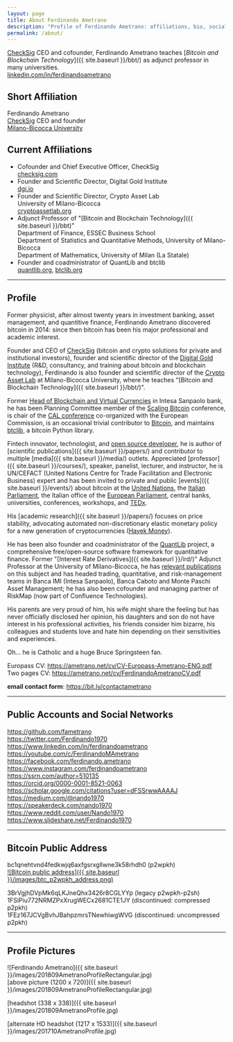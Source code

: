 ```yaml
---
layout: page
title: About Ferdinando Ametrano
description: "Profile of Ferdinando Ametrano: affiliations, bio, social networks, photos, public bitcoin address"
permalink: /about/
---
```


[CheckSig](https://checksig.com) CEO and cofounder,
Ferdinando Ametrano
teaches [_Bitcoin and Blockchain Technology_]({{ site.baseurl }}/bbt/)
as adjunct professor
in many universities.  
[linkedin.com/in/ferdinandoametrano](https://linkedin.com/in/ferdinandoametrano)

## Short Affiliation

Ferdinando Ametrano  
[CheckSig](https://checksig.com) CEO and founder  
[Milano-Bicocca University](https://www.unimib.it/ferdinando-maria-ametrano)

## Current Affiliations

* Cofounder and Chief Executive Officer, CheckSig  
  [checksig.com](https://checksig.com)
* Founder and Scientific Director, Digital Gold Institute  
  [dgi.io](https://dgi.io)
* Founder and Scientific Director, Crypto Asset Lab  
  University of Milano-Bicocca  
  [cryptoassetlab.org](https://cryptoassetlab.org)
* Adjunct Professor of "[Bitcoin and Blockchain Technology]({{ site.baseurl }}/bbt)"  
  Department of Finance, ESSEC Business School  
  Department of Statistics and Quantitative Methods, University of Milano-Bicocca  
  Department of Mathematics, University of Milan (La Statale)  
* Founder and coadministrator of QuantLib and btclib  
  [quantlib.org](https://www.quantlib.org), [btclib.org](https://btclib.org)

---

## Profile

Former physicist,
after almost twenty years
in investment banking, asset management, and quantitive finance,
Ferdinando Ametrano discovered bitcoin in 2014:
since then bitcoin has been his major professional
and academic interest.

Founder and CEO of [CheckSig](https://checksig.com)
(bitcoin and crypto solutions
for private and institutional investors),
founder and scientific director of the
[Digital Gold Institute](https://dgi.io)
(R&D, consultancy, and training about bitcoin and blockchain technology),
Ferdinando is also founder and scientific director of the
[Crypto Asset Lab](https://cryptoassetlab.org)
at Milano-Bicocca University, where he teaches
"[Bitcoin and Blockchain Technology]({{ site.baseurl }}/bbt/)".

Former
[Head of Blockchain and Virtual Currencies](https://www.finextra.com/videoarticle/1241/blockchain-needs-a-native-digital-asset)
in Intesa Sanpaolo bank,
he has been Planning Committee member of the
[Scaling Bitcoin](https://scalingbitcoin.org/) conference,
is chair of the
[CAL conference](https://cryptoassetlab.org/calconf/)
co-organized with the European Commission,
is an occasional trivial contributor to
[Bitcoin](https://github.com/pulls?q=author%3Afametrano+user%3Abitcoin-core+user%3Abitcoin),
and
maintains
[btclib](https://btclib.org), a bitcoin Python library.

Fintech innovator, technologist, and
[open source developer](https://github.com/fametrano),
he is author of [scientific publications]({{ site.baseurl }}/papers/)
and contributor to multiple [media]({{ site.baseurl }}/media/) outlets.
Appreciated [professor]({{ site.baseurl }}/courses/), speaker, panelist,
lecturer, and instructor, he is
UN/CEFACT (United Nations Centre for Trade Facilitation and Electronic Business) expert
and has been
invited to private and public [events]({{ site.baseurl }}/events/)
about bitcoin at the
[United Nations](https://youtube.com/watch?v=VbwUwioZ9F0&t=330s&index=10&list=PLrVvuryXHYTezxoQBL7Lw3svQEVd2uTzZ),
the [Italian Parliament](https://youtube.com/watch?v=vLM3FUuCFLY),
the Italian office of the [European Parliament](https://www.youtube.com/watch?v=QLC_qGeZBR8),
central banks,
universities, conferences, workshops, and [TEDx](https://www.youtube.com/watch?v=3XRF9erlMmU).

His [academic research]({{ site.baseurl }}/papers/)
focuses on price stability, advocating
automated non-discretionary elastic monetary policy for a new generation
of cryptocurrencies ([Hayek Money](https://ssrn.com/abstract=2425270)).

He has been also founder and coadministrator of the
[QuantLib](https://www.quantlib.org) project,
a comprehensive free/open-source software framework for quantitative finance.
Former "[Interest Rate Derivatives]({{ site.baseurl }}/ird/)" Adjunct Professor at the
University of Milano-Bicocca, he has
[relevant publications](https://ssrn.com/author=510135) on this subject and
has headed trading, quantitative, and risk-management teams in Banca IMI
(Intesa Sanpaolo), Banca Caboto and Monte Paschi Asset Management; he has
also been cofounder and managing partner of RiskMap
(now part of Confluence Technologies).

His parents are very proud of him,
his wife might share the feeling
but has never officially disclosed her opinion,
his daughters and son do not have interest in his professional activities,
his friends consider him bizarre,
his colleagues and students love and hate him depending on their sensitivities and experiences.

Oh... he is Catholic and a huge Bruce Springsteen fan.

Europass CV: <https://ametrano.net/cv/CV-Europass-Ametrano-ENG.pdf>  
Two pages CV: <https://ametrano.net/cv/FerdinandoAmetranoCV.pdf>

**email contact form**: <https://bit.ly/contactametrano>

---

## Public Accounts and Social Networks

<https://github.com/fametrano>  
<https://twitter.com/Ferdinando1970>  
<https://www.linkedin.com/in/ferdinandoametrano>  
<https://youtube.com/c/FerdinandoMAmetrano>  
<https://facebook.com/ferdinando.ametrano>  
<https://www.instagram.com/ferdinandoametrano>  
<https://ssrn.com/author=510135>  
<https://orcid.org/0000-0001-8521-0063>  
<https://scholar.google.com/citations?user=dFSSrwwAAAAJ>  
<https://medium.com/@nando1970>  
<https://speakerdeck.com/nando1970>  
<https://www.reddit.com/user/Nando1970>  
<https://www.slideshare.net/Ferdinando1970>  

---

## Bitcoin Public Address

bc1qnehtvnd4fedkwjq6axfgsrxgllwne3k58rhdh0 (p2wpkh)  
[![Bitcoin public address]({{ site.baseurl }}/images/btc_p2wpkh_address.png)](bitcoin:bc1qnehtvnd4fedkwjq6axfgsrxgllwne3k58rhdh0)

3BrVgjhDVpMk6qLKJneQhx3426r8CGLYYp (legacy p2wpkh-p2sh)  
1FSiPiu772NRMZPxXrugWECx2681CTE1JY (discontinued: compressed p2pkh)  
1FEz167JCVgBvhJBahpzmrsTNewhiwgWVG (discontinued: uncompressed p2pkh)

---

## Profile Pictures

![Ferdinando Ametrano]({{ site.baseurl }}/images/201809AmetranoProfileRectangular.jpg)  
[above picture (1200 x 720)]({{ site.baseurl }}/images/201809AmetranoProfileRectangular.jpg)

[headshot (338 x 338)]({{ site.baseurl }}/images/201809AmetranoProfile.jpg)

[alternate HD headshot (1217 x 1533)]({{ site.baseurl }}/images/201710AmetranoProfile.jpg)

